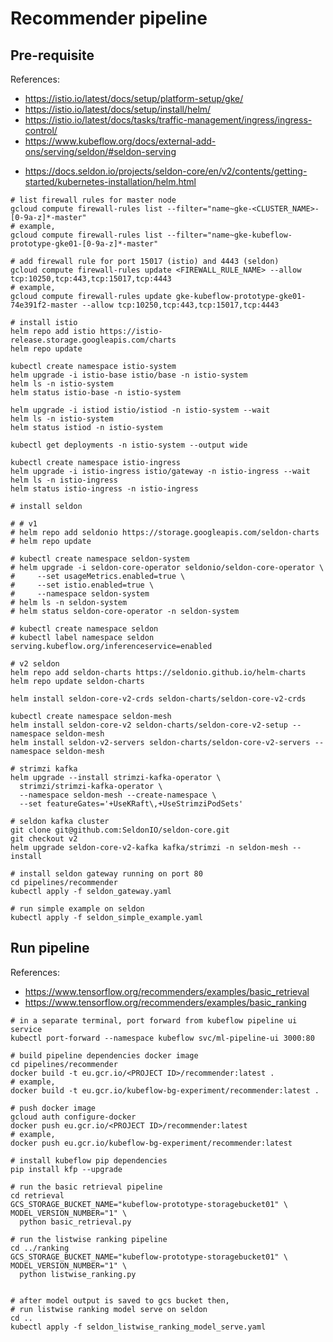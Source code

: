 # Recommender pipeline


## Pre-requisite
References:
- https://istio.io/latest/docs/setup/platform-setup/gke/
- https://istio.io/latest/docs/setup/install/helm/
- https://istio.io/latest/docs/tasks/traffic-management/ingress/ingress-control/
- https://www.kubeflow.org/docs/external-add-ons/serving/seldon/#seldon-serving
<!-- # seldon v1 -->
<!-- - https://docs.seldon.io/projects/seldon-core/en/latest/workflow/install.html
- https://docs.seldon.io/projects/seldon-core/en/latest/ingress/istio.html
- https://docs.seldon.io/projects/seldon-core/en/latest/graph/inference-graph.html
- https://docs.seldon.io/projects/seldon-core/en/latest/servers/overview.html#example-for-gcp-gke
- https://docs.seldon.io/projects/seldon-core/en/latest/examples/graph-metadata.html#Two-Level-Graph -->
<!-- - # seldon v2 -->
- https://docs.seldon.io/projects/seldon-core/en/v2/contents/getting-started/kubernetes-installation/helm.html
```shell
# list firewall rules for master node
gcloud compute firewall-rules list --filter="name~gke-<CLUSTER_NAME>-[0-9a-z]*-master"
# example,
gcloud compute firewall-rules list --filter="name~gke-kubeflow-prototype-gke01-[0-9a-z]*-master"

# add firewall rule for port 15017 (istio) and 4443 (seldon)
gcloud compute firewall-rules update <FIREWALL_RULE_NAME> --allow tcp:10250,tcp:443,tcp:15017,tcp:4443
# example,
gcloud compute firewall-rules update gke-kubeflow-prototype-gke01-74e391f2-master --allow tcp:10250,tcp:443,tcp:15017,tcp:4443

# install istio
helm repo add istio https://istio-release.storage.googleapis.com/charts
helm repo update

kubectl create namespace istio-system
helm upgrade -i istio-base istio/base -n istio-system
helm ls -n istio-system
helm status istio-base -n istio-system

helm upgrade -i istiod istio/istiod -n istio-system --wait
helm ls -n istio-system
helm status istiod -n istio-system

kubectl get deployments -n istio-system --output wide

kubectl create namespace istio-ingress
helm upgrade -i istio-ingress istio/gateway -n istio-ingress --wait
helm ls -n istio-ingress
helm status istio-ingress -n istio-ingress

# install seldon

# # v1
# helm repo add seldonio https://storage.googleapis.com/seldon-charts
# helm repo update

# kubectl create namespace seldon-system
# helm upgrade -i seldon-core-operator seldonio/seldon-core-operator \
#     --set usageMetrics.enabled=true \
#     --set istio.enabled=true \
#     --namespace seldon-system
# helm ls -n seldon-system
# helm status seldon-core-operator -n seldon-system

# kubectl create namespace seldon
# kubectl label namespace seldon serving.kubeflow.org/inferenceservice=enabled

# v2 seldon
helm repo add seldon-charts https://seldonio.github.io/helm-charts
helm repo update seldon-charts

helm install seldon-core-v2-crds seldon-charts/seldon-core-v2-crds

kubectl create namespace seldon-mesh
helm install seldon-core-v2 seldon-charts/seldon-core-v2-setup --namespace seldon-mesh
helm install seldon-v2-servers seldon-charts/seldon-core-v2-servers --namespace seldon-mesh

# strimzi kafka
helm upgrade --install strimzi-kafka-operator \
  strimzi/strimzi-kafka-operator \
  --namespace seldon-mesh --create-namespace \
  --set featureGates='+UseKRaft\,+UseStrimziPodSets'

# seldon kafka cluster
git clone git@github.com:SeldonIO/seldon-core.git
git checkout v2
helm upgrade seldon-core-v2-kafka kafka/strimzi -n seldon-mesh --install

# install seldon gateway running on port 80
cd pipelines/recommender
kubectl apply -f seldon_gateway.yaml

# run simple example on seldon
kubectl apply -f seldon_simple_example.yaml
```


## Run pipeline
References:
- https://www.tensorflow.org/recommenders/examples/basic_retrieval
- https://www.tensorflow.org/recommenders/examples/basic_ranking
```shell
# in a separate terminal, port forward from kubeflow pipeline ui service
kubectl port-forward --namespace kubeflow svc/ml-pipeline-ui 3000:80

# build pipeline dependencies docker image
cd pipelines/recommender
docker build -t eu.gcr.io/<PROJECT ID>/recommender:latest .
# example,
docker build -t eu.gcr.io/kubeflow-bg-experiment/recommender:latest .

# push docker image
gcloud auth configure-docker
docker push eu.gcr.io/<PROJECT ID>/recommender:latest
# example,
docker push eu.gcr.io/kubeflow-bg-experiment/recommender:latest

# install kubeflow pip dependencies
pip install kfp --upgrade

# run the basic retrieval pipeline
cd retrieval
GCS_STORAGE_BUCKET_NAME="kubeflow-prototype-storagebucket01" \
MODEL_VERSION_NUMBER="1" \
  python basic_retrieval.py

# run the listwise ranking pipeline
cd ../ranking
GCS_STORAGE_BUCKET_NAME="kubeflow-prototype-storagebucket01" \
MODEL_VERSION_NUMBER="1" \
  python listwise_ranking.py


# after model output is saved to gcs bucket then,
# run listwise ranking model serve on seldon
cd ..
kubectl apply -f seldon_listwise_ranking_model_serve.yaml
```

